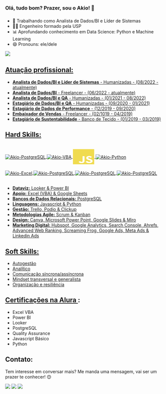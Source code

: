 ### Olá, tudo bom? Prazer, sou o Akio! 👋 <h3>

- 🔭 Trabalhando como Analista de Dados/BI e Líder de Sistemas
- 🧑‍🎓 Engenheiro formado pela USP
- 📊 Aprofundando conhecimento em Data Science: Python e Machine Learning
- 😄 Pronouns: ele/dele

<div>
  <a href="https://beacons.ai/akiofmm">
  <img height="180em" src="https://github-readme-stats.vercel.app/api?username=akiofmm&show_icons=true&theme=algolia&include_all_commits=true&count_private=true"/>
</div>

## Atuação profissional:
- **Analista de Dados/BI e Líder de Sistemas** - Humanizadas - (08/2022 - atualmente)
- **Analista de Dados/BI** - Freelancer - (06/2022 - atualmente)
- **Analista de Dados/BI e QA** - Humanizadas - (01/2021 - 08/2022)
- **Estagiário de Dados/BI e QA** - Humanizadas - (09/2020 - 01/2021)
- **Estagiário de Dados de Performance** - (12/2019 - 09/2020)
- **Embaixador de Vendas** - Freelancer - (02/1019 - 04/2019)
- **Estagiário de Sustentabilidade** - Banco de Tecido - (01/2019 - 03/2019)

## Hard Skills:
<div style="display: inline_block"><br>
  <img align="center" alt="Akio-PostgreSQL" height="50" width="70" src="https://cdn.jsdelivr.net/gh/devicons/devicon/icons/postgresql/postgresql-original-wordmark.svg">
  <img align="center" alt="Akio-VBA" height="45" width="45" src="https://www.shareicon.net/data/128x128/2015/10/23/660731_interface_512x512.png">
    <img align="center" alt="Akio-Js" height="50" width="70" src="https://raw.githubusercontent.com/devicons/devicon/master/icons/javascript/javascript-plain.svg">
  <img align="center" alt="Akio-Python" height="50" width="70" src="https://cdn.jsdelivr.net/gh/devicons/devicon/icons/python/python-original-wordmark.svg">
</div>
<div style="display: inline_block"><br>
  <img align="center" alt="Akio-Excel" height="20" width="100" 
  src="https://img.shields.io/badge/Microsoft_Excel-217346?style=for-the-badge&logo=microsoft-excel&logoColor=white">
  <img align="center" alt="Akio-PostgreSQL" height="20" width="100" 
  src="https://img.shields.io/badge/Google%20Sheets-34A853?style=for-the-badge&logo=google-sheets&logoColor=white">
  <img align="center" alt="Akio-PostgreSQL" height="20" width="85" 
  src="https://img.shields.io/badge/PowerBI-F2C811?style=for-the-badge&logo=Power%20BI&logoColor=white">
  <img align="center" alt="Akio-PostgreSQL" height="20" width="100" 
  src="https://img.shields.io/badge/Google%20Analytics-E37400?style=for-the-badge&logo=google%20analytics&logoColor=white">
</div>

</br>

- **Dataviz:** Looker & Power BI
- **Apoio:** Excel (VBA) & Google Sheets
- **Bancos de Dados Relacionais:** PostgreSQL
- **Linguagens:** Javascript & Python
- **Gestão:** Trello, Podio & Clickup
- **Metodologias Agile:** Scrum & Kanban
- **Design:** Canva, Microsoft Power Point, Google Slides & Miro
- **Marketing Digital:** Hubspot, Google Analytics, Search Console, Ahrefs, Advanced Web Ranking, Screaming Frog, Google Ads, Meta Ads & Linkedin Ads


## Soft Skills:
- Autogestão
- Analítico
- Comunicação síncrona/assíncrona
- Mindset transversal e generalista
- Organização e resiliência

## <a href="https://cursos.alura.com.br/user/akiofmm/fullCertificate/12313a9d8d75ae66fe700d807729b359"> Certificações na Alura </a>:
- Excel VBA
- Power BI
- Looker
- PostgreSQL
- Quality Assurance
- Javascript Básico
- Python


## Contato:

Tem interesse em conversar mais? Me manda uma mensagem, vai ser um prazer te conhecer! 😊
<div>
  <a href="https://www.linkedin.com/in/akiofmm" target="_blank"><img src="https://img.shields.io/badge/-LinkedIn-%230077B5?style=for-the-badge&logo=linkedin&logoColor=white" target="_blank"></a>
  <a href = "mailto:akiofmm@gmail.com"><img src="https://img.shields.io/badge/Gmail-D14836?style=for-the-badge&logo=gmail&logoColor=white" target="_blank"></a>
    <a href = "https://wa.me/5511988871585"><img src="https://img.shields.io/badge/WhatsApp-25D366?style=for-the-badge&logo=whatsapp&logoColor=white"></a>
</div>
